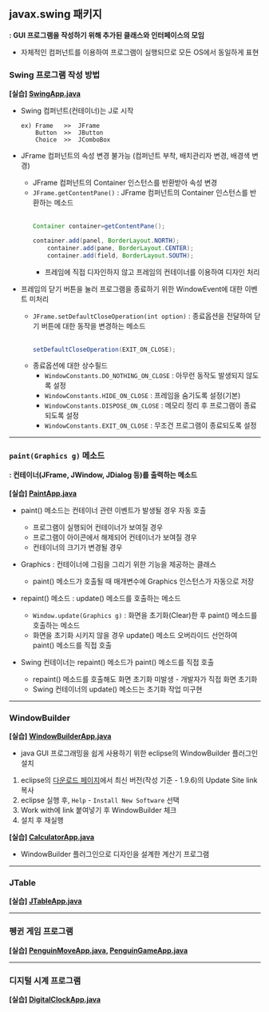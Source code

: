 ## javax.swing 패키지
**: GUI 프로그램을 작성하기 위해 추가된 클래스와 인터페이스의 모임**

- 자체적인 컴퍼넌트를 이용하여 프로그램이 실행되므로 모든 OS에서 동일하게 표현

### Swing 프로그램 작성 방법
**[실습] [SwingApp.java](https://github.com/swanstoz/TIL/blob/master/JAVA/API/GUI/javax.swing%20package/SwingApp.java)**
- Swing 컴퍼넌트(컨테이너)는 J로 시작

      ex) Frame   >>  JFrame
          Button  >>  JButton
          Choice  >>  JComboBox

- JFrame 컴퍼넌트의 속성 변경 불가능 (컴퍼넌트 부착, 배치관리자 변경, 배경색 변경)

  - JFrame 컴퍼넌트의 Container 인스턴스를 반환받아 속성 변경
  - `JFrame.getContentPane()` : JFrame 컴퍼넌트의 Container 인스턴스를 반환하는 메소드<br/><br/>
    ```java
    Container container=getContentPane();
    
    container.add(panel, BorderLayout.NORTH);
		container.add(pane, BorderLayout.CENTER);
		container.add(field, BorderLayout.SOUTH);
    ```
    - 프레임에 직접 디자인하지 않고 프레임의 컨테이너를 이용하여 디자인 처리
 
- 프레임의 닫기 버튼을 눌러 프로그램을 종료하기 위한 WindowEvent에 대한 이벤트 미처리
  - `JFrame.setDefaultCloseOperation(int option)` : 종료옵션을 전달하여 닫기 버튼에 대한 동작을 변경하는 메소드<br/><br/>
    ```java
    setDefaultCloseOperation(EXIT_ON_CLOSE);
    ```
  - 종료옵션에 대한 상수필드
    -  `WindowConstants.DO_NOTHING_ON_CLOSE` : 아무런 동작도 발생되지 않도록 설정
    -  `WindowConstants.HIDE_ON_CLOSE` : 프레임을 숨기도록 설정(기본)
    -  `WindowConstants.DISPOSE_ON_CLOSE` : 메모리 정리 후 프로그램이 종료되도록 설정
    -  `WindowConstants.EXIT_ON_CLOSE` : 무조건 프로그램이 종료되도록 설정

---

### `paint(Graphics g)` 메소드
**: 컨테이너(JFrame, JWindow, JDialog 등)를 출력하는 메소드**<br/><br/>
**[실습] [PaintApp.java](https://github.com/swanstoz/TIL/blob/master/JAVA/API/GUI/javax.swing%20package/PaintApp.java)**
- paint() 메소드는 컨테이너 관련 이벤트가 발생될 경우 자동 호출

  - 프로그램이 실행되어 컨테이너가 보여질 경우
  - 프로그램이 아이콘에서 해제되어 컨테이너가 보여질 경우
  - 컨테이너의 크기가 변경될 경우

- Graphics : 컨테이너에 그림을 그리기 위한 기능을 제공하는 클래스
  - paint() 메소드가 호출될 때 매개변수에 Graphics 인스턴스가 자동으로 저장

- repaint() 메소드 : update() 메소드를 호출하는 메소드
  - `Window.update(Graphics g)` : 화면을 초기화(Clear)한 후 paint() 메소드를 호출하는 메소드
  - 화면을 초기화 시키지 않을 경우 update() 메소드 오버라이드 선언하여 paint() 메소드를 직접 호출
  
- Swing 컨테이너는 repaint() 메소드가 paint() 메소드를 직접 호출
  - repaint() 메소드를 호출해도 화면 초기화 미발생 - 개발자가 직접 화면 초기화
  - Swing 컨테이너의 update() 메소드는 초기화 작업 미구현

---

### WindowBuilder
**[실습] [WindowBuilderApp.java](https://github.com/swanstoz/TIL/blob/master/JAVA/API/GUI/javax.swing%20package/WindowBuilderApp.java)**

- java GUI 프로그래밍을 쉽게 사용하기 위한 eclipse의 WindowBuilder 플러그인 설치
1. eclipse의 [다운로드 페이지](https://www.eclipse.org/windowbuilder/download.php)에서 최신 버전(작성 기준 - 1.9.6)의 Update Site link 복사
2. eclipse 실행 후, `Help` - `Install New Software` 선택
3. Work with에 link 붙여넣기 후 WindowBuilder 체크
4. 설치 후 재실행

**[실습] [CalculatorApp.java](https://github.com/swanstoz/TIL/blob/master/JAVA/API/GUI/javax.swing%20package/CalculatorApp.java)**

- WindowBuilder 플러그인으로 디자인을 설계한 계산기 프로그램

---

### JTable
**[실습] [JTableApp.java](https://github.com/swanstoz/TIL/blob/master/JAVA/API/GUI/javax.swing%20package/JTableApp.java)**

---

### 펭귄 게임 프로그램
**[실습] [PenguinMoveApp.java](https://github.com/swanstoz/TIL/blob/master/JAVA/API/GUI/javax.swing%20package/PenguinMoveApp.java), [PenguinGameApp.java](https://github.com/swanstoz/TIL/blob/master/JAVA/API/GUI/javax.swing%20package/PenguinGameApp.java)**

---

### 디지털 시계 프로그램
**[실습] [DigitalClockApp.java](https://github.com/swanstoz/TIL/blob/master/JAVA/API/GUI/javax.swing%20package/DigitalClockApp.java)**


